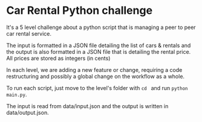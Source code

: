 # Car Rental Python challenge

It's a 5 level challenge about a python script that is managing a peer to peer car rental service.  

The input is formatted in a JSON file detailing the list of cars & rentals and the output is also formatted in a JSON file that is detailing the rental price.  
All prices are stored as integers (in cents)  

In each level, we are adding a new feature or change, requiring a code restructuring and possibly a global change on the workflow as a whole.

To run each script, just move to the level's folder with `cd ` and run `python main.py`.  

The input is read from  data/input.json and the output is written in data/output.json.
